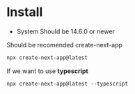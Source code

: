 # Install

- System Should be 14.6.0 or newer

Should be recomended create-next-app

```bash
npx create-next-app@latest
```

If we want to use **typescript**

```tsx
npx create-next-app@latest --typescript
```


